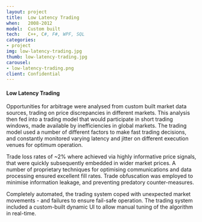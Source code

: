 ```yaml
---
layout: project
title:  Low Latency Trading
when:   2008-2012
model:  Custom built
tech:   C++, C#, F#, WPF, SQL
categories:
- project
img: low-latency-trading.jpg
thumb: low-latency-trading.jpg
carousel:
- low-latency-trading.png
client: Confidential
---
```

#### Low Latency Trading

Opportunities for arbitrage were analysed from custom built market data sources, trading on price discrepancies in different markets. This analysis then fed into a trading model that would participate in short trading windows, made available by inefficiencies in global markets. The trading model used a number of different factors to make fast trading decisions, and constantly monitored varying latency and jitter on different execution venues for optimum operation.

Trade loss rates of ~2% where achieved via highly informative price signals, that were quickly subsequently embedded in wider market prices. A number of proprietary techniques for optimising communications and data processing ensured excellent fill rates. Trade obfuscation was employed to minimise information leakage, and preventing predatory counter-measures.

Completely automated, the trading system coped with unexpected market movements - and failures to ensure fail-safe operation. The trading system included a custom-built dynamic UI to allow manual tuning of the algorithm in real-time.
